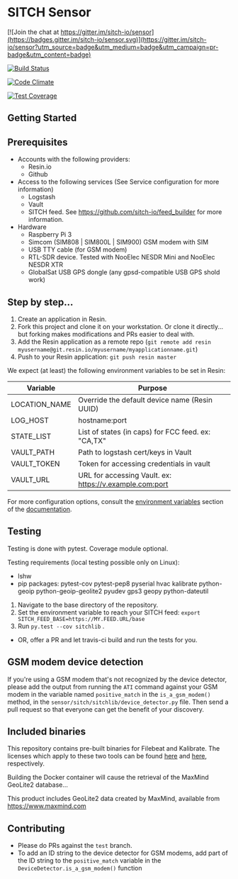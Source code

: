 # SITCH Sensor

[![Join the chat at https://gitter.im/sitch-io/sensor](https://badges.gitter.im/sitch-io/sensor.svg)](https://gitter.im/sitch-io/sensor?utm_source=badge&utm_medium=badge&utm_campaign=pr-badge&utm_content=badge)


[![Build Status](https://travis-ci.org/sitch-io/sensor.svg?branch=master)](https://travis-ci.org/sitch-io/sensor)

[![Code Climate](https://codeclimate.com/github/sitch-io/sensor/badges/gpa.svg)](https://codeclimate.com/github/sitch-io/sensor)

[![Test Coverage](https://codeclimate.com/github/sitch-io/sensor/badges/coverage.svg)](https://codeclimate.com/github/sitch-io/sensor/coverage)



## Getting Started

## Prerequisites

* Accounts with the following providers:
  * Resin.io
  * Github
* Access to the following services (See Service configuration for more
  information)
  * Logstash
  * Vault
  * SITCH feed.  See https://github.com/sitch-io/feed_builder for more
  information.
* Hardware
  * Raspberry Pi 3
  * Simcom (SIM808 | SIM800L | SIM900) GSM modem with SIM
  * USB TTY cable (for GSM modem)
  * RTL-SDR device.  Tested with NooElec NESDR Mini and NooElec NESDR XTR
  * GlobalSat USB GPS dongle (any gpsd-compatible USB GPS shold work)

## Step by step...

1. Create an application in Resin.
1. Fork this project and clone it on your workstation.  Or clone it directly...
but forking makes modifications and PRs easier to deal with.
1. Add the Resin application as a remote repo (`git remote add resin myusername@git.resin.io/myusername/myapplicationname.git`)
1. Push to your Resin application: `git push resin master`

We expect (at least) the following environment variables to be set in Resin:


| Variable              | Purpose                                                 |
|-----------------------|---------------------------------------------------------|
| LOCATION_NAME         | Override the default device name (Resin UUID)           |
| LOG_HOST              |  hostname:port                                          |
| STATE_LIST            | List of states (in caps) for FCC feed.  ex: "CA,TX"     |
| VAULT_PATH            | Path to logstash cert/keys in Vault                     |
| VAULT_TOKEN           | Token for accessing credentials in vault                |
| VAULT_URL             | URL for accessing Vault. ex: https://v.example.com:port |

For more configuration options, consult the
[environment variables](http://sensor.readthedocs.io/en/latest/environment_variables.html)
section of the [documentation](http://sensor.readthedocs.io).


## Testing

Testing is done with pytest.  Coverage module optional.

Testing requirements (local testing possible only on Linux):
* lshw
* pip packages: pytest-cov pytest-pep8 pyserial hvac kalibrate
python-geoip python-geoip-geolite2 pyudev gps3 geopy python-dateutil


1. Navigate to the base directory of the repository.
1. Set the environment variable to reach your SITCH feed:
`export SITCH_FEED_BASE=https://MY.FEED.URL/base`
1. Run `py.test --cov sitchlib` .

* OR, offer a PR and let travis-ci build and run the tests for you.

## GSM modem device detection

If you're using a GSM modem that's not recognized by the device detector,
please add the output from running the `ATI` command against your GSM modem in
the variable named `positive_match` in the `is_a_gsm_modem()` method, in the
`sensor/sitch/sitchlib/device_detector.py` file.  Then send a pull request so
that everyone can get the benefit of your discovery.

## Included binaries

This repository contains pre-built binaries for Filebeat and Kalibrate.  The
licenses which apply to these two tools can be found
[here](./filebeat-license.txt) and [here](./kalibrate-license.txt), respectively.

Building the Docker container will cause the retrieval of the MaxMind GeoLite2
database...

This product includes GeoLite2 data created by MaxMind, available from
https://www.maxmind.com

## Contributing

* Please do PRs against the `test` branch.
* To add an ID string to the device detector for GSM modems, add part of the
ID string to the ```positive_match``` variable in the
```DeviceDetector.is_a_gsm_modem()``` function
